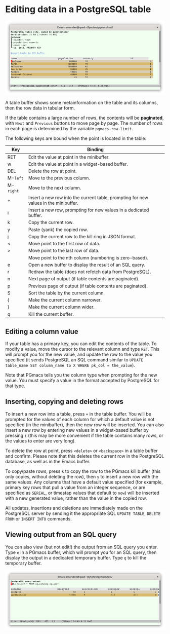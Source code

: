# Editing data in a PostgreSQL table

![Screenshot table](img/screenshot-table.png)

A table buffer shows some metainformation on the table and its columns, then the row data in tabular form.

If the table contains a large number of rows, the contents will be **paginated**, with `Next` and
`Previous` buttons to move page by page. The number of rows in each page is determined by the
variable `pgmacs-row-limit`.

The following keys are bound when the point is located in the table: 

| Key       | Binding                                                                              |
|-----------|--------------------------------------------------------------------------------------|
| RET       | Edit the value at point in the minibuffer.                                           |
| w         | Edit the value at point in a widget-based buffer.                                    |
| DEL       | Delete the row at point.                                                             |
| M-`left`  | Move to the previous column.                                                         |
| M-`right` | Move to the next column.                                                             |
| +         | Insert a new row into the current table, prompting for new values in the minibuffer. |
| i         | Insert a new row, prompting for new values in a dedicated buffer.                    |
| k         | Copy the current row.                                                                |
| y         | Paste (yank) the copied row.                                                         |
| j         | Copy the current row to the kill ring in JSON format.                                |
| <         | Move point to the first row of data.                                                 |
| >         | Move point to the last row of data.                                                  |
| <number>  | Move point to the nth column (numbering is zero-based).                              |
| e         | Open a new buffer to display the result of an SQL query.                             |
| r         | Redraw the table (does not refetch data from PostgreSQL).                            |
| n         | Next page of output (if table contents are paginated).                               |
| p         | Previous page of output (if table contents are paginated).                           |
| S         | Sort the table by the current column.                                                |
| {         | Make the current column narrower.                                                    |
| }         | Make the current column wider.                                                       |
| q         | Kill the current buffer.                                                             |


## Editing a column value

If your table has a primary key, you can edit the contents of the table. To modify a value, move the
cursor to the relevant column and type `RET`. This will prompt you for the new value, and update the
row to the value you specified (it sends PostgreSQL an SQL command similar to `UPDATE table_name SET
column_name to X WHERE pk_col = the_value`).

Note that PGmacs tells you the column type when prompting for the new value. You must specify a
value in the format accepted by PostgreSQL for that type.



## Inserting, copying and deleting rows

To insert a new row into a table, press `+` in the table buffer. You will be prompted for the values
of each column for which a default value is not specified (in the minibuffer), then the new row will
be inserted. You can also insert a new row by entering new values in a widget-based buffer by
pressing `i` (this may be more convenient if the table contains many rows, or the values to enter
are very long).

To delete the row at point, press `<delete>` or `<backspace>` in a table buffer and confirm. Please
note that this deletes the current row in the PostgreSQL database, as well as in the Emacs buffer.

To copy/paste rows, press `k` to copy the row to the PGmacs kill buffer (this only copies, without
deleting the row), then `y` to insert a new row with the same values. Any columns that have a
default value specified (for example, primary key rows that pull a value from an integer sequence,
or are specified as `SERIAL`, or timestap values that default to `now`) will be inserted with a new
generated value, rather than the value in the copied row.

All updates, insertions and deletions are immediately made on the PostgreSQL server by sending it
the appropriate SQL `UPDATE TABLE`, `DELETE FROM` or `INSERT INTO` commands. 



## Viewing output from an SQL query

You can also view (but not edit!) the output from an SQL query you enter. Type `e` in a PGmacs
buffer, which will prompt you for an SQL query, then display the output in a dedicated temporary
buffer. Type `q` to kill the temporary buffer.

![Screenshot table](img/screenshot-sql-query.png)
